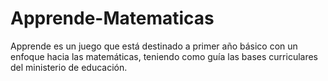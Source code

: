 # Apprende-Matematicas
Apprende es un juego que está destinado a primer año básico con un enfoque hacia las matemáticas, teniendo como guía las bases curriculares del ministerio de educación.
